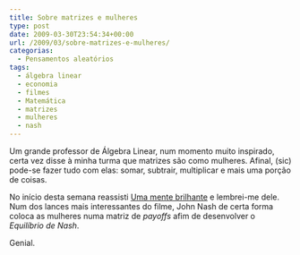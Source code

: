 ```yaml
---
title: Sobre matrizes e mulheres
type: post
date: 2009-03-30T23:54:34+00:00
url: /2009/03/sobre-matrizes-e-mulheres/
categorias:
  - Pensamentos aleatórios
tags:
  - álgebra linear
  - economia
  - filmes
  - Matemática
  - matrizes
  - mulheres
  - nash
---
```


Um grande professor de Álgebra Linear, num momento muito inspirado, certa vez disse à minha turma que matrizes são como mulheres. Afinal, (sic) pode-se fazer tudo com elas: somar, subtrair, multiplicar e mais uma porção de coisas.

No início desta semana reassisti [Uma mente brilhante][1] e lembrei-me dele. Num dos lances mais interessantes do filme, John Nash de certa forma coloca as mulheres numa matriz de _payoffs_ afim de desenvolver o _Equilíbrio de Nash_.

Genial.

[1]: http://www.imdb.com/title/tt0268978/
